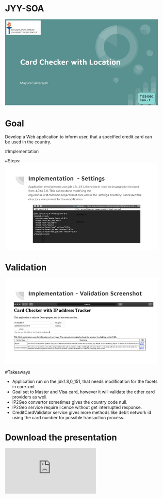 # JYY-SOA


![alt text](https://github.com/codemanjaa/JYY-SOA/blob/master/SOA/Week1/Mayura_TIES4560_Task_1.jpg?raw=true)



# Goal

Develop a Web application to inform user, that a specified credit card can be used in the country.


#Implementation

#Steps:
![alt text](https://github.com/codemanjaa/JYY-SOA/blob/master/SOA/Week1/Mayura_TIES4560_Task_1-2.jpg?raw=true)


# Validation

![alt text](https://github.com/codemanjaa/JYY-SOA/blob/master/SOA/Week1/Mayura_TIES4560_Task_1-3.jpg?raw=true)


#Takeaways 

- Application run on the jdk1.8,0_151, that needs modification for the facets in core.xml.
- Goal set to Master and Visa card, however it will validate the other card providers as well.
- IP2Geo convertor sometimes gives the country code null.
- IP2Geo service require licence without get interrupted  response. 
- CreditCardValidator service gives more methods like debit network id using the card number for possible transaction process. 



 
 # Download the presentation
![alt text](https://github.com/codemanjaa/JYY-SOA/blob/master/SOA/Week1/Mayura_TIES4560_Task_1-2.pdf?raw=true)
